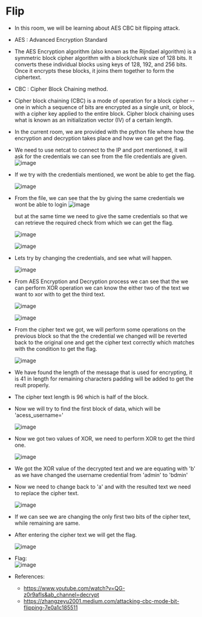 # Flip

* In this room, we will be learning about AES CBC bit flipping attack.
* AES : Advanced Encryption Standard
* The AES Encryption algorithm (also known as the Rijndael algorithm) is a symmetric block cipher algorithm with a block/chunk size of 128 bits. It converts these 
    individual blocks using keys of 128, 192, and 256 bits. Once it encrypts these blocks, it joins them together to form the ciphertext.
* CBC : Cipher Block Chaining method.
* Cipher block chaining (CBC) is a mode of operation for a block cipher -- one in which a sequence of bits are encrypted as a single unit, or block, with a cipher 
   key applied to the entire block. Cipher block chaining uses what is known as an initialization vector (IV) of a certain length.
* In the current room, we are provided with the python file where how the encryption and decryption takes place and how we can get the flag.
* We need to use netcat to connect to the IP and port mentioned, it will ask for the credentials we can see from the file credentials are given.
  ![image](https://github.com/it-crypto/WriteUp/assets/54020728/aa44982c-e351-4996-8f6e-e6e9682cef7e)

* If we try with the credentials mentioned, we wont be able to get the flag.

  ![image](https://github.com/it-crypto/WriteUp/assets/54020728/c838e309-c3f8-4076-9c6e-309a26681032)

* From the file, we can see that the by giving the same credentials we wont be able to login 
  ![image](https://github.com/it-crypto/WriteUp/assets/54020728/6a320c9f-96cb-4421-8b24-380120a65df8)

  but at the same time we need to give the same credentials so that we can retrieve the required check from which we can get the flag.

  ![image](https://github.com/it-crypto/WriteUp/assets/54020728/13c89412-2311-403f-838a-104fba17f091)

  ![image](https://github.com/it-crypto/WriteUp/assets/54020728/bff263b9-48f7-4986-a628-36c7ac4461a3)

* Lets try by changing the credentials, and see what will happen.  
  
  ![image](https://github.com/it-crypto/WriteUp/assets/54020728/2b8d04ba-cfa0-4639-af7c-81311739d692)

* From AES Encryption and Decryption process we can see that the we can perform XOR operation we can know the either two of the text we want to xor with to get 
   the third text.

   ![image](https://github.com/it-crypto/WriteUp/assets/54020728/51586f8d-6694-4d39-89fb-b607cec28eac)

   ![image](https://github.com/it-crypto/WriteUp/assets/54020728/ae291745-33c9-4572-b44f-ecbbcdf18bfa)

* From the cipher text we got, we will perform some operations on the previous block so that the the credential we changed will be reverted back to the original 
  one and get the cipher text correctly which matches with the condition to get the flag.

  ![image](https://github.com/it-crypto/WriteUp/assets/54020728/0ef7a7a7-82f0-4c99-8a50-b68a30ed4ee7)

* We have found the length of the message that is used for encrypting, it is 41 in length for remaining characters padding will be added to get the reult 
    properly.
* The cipher text length is 96 which is half of the block.
* Now we will try to find the first block of data, which will be 'acess_username='
    
     ![image](https://github.com/it-crypto/WriteUp/assets/54020728/6d1e61b1-f6b8-43a3-a57a-592c4192c2ca)

*  Now we got two values of XOR, we need to perform XOR to get the third one.
  
   ![image](https://github.com/it-crypto/WriteUp/assets/54020728/64e4b2e1-5ac5-4a49-949d-0ae9f18b2bb3)

* We got the XOR value of the decrypted text and we are equating with 'b' as we have changed the username credential from 'admin' to 'bdmin'
* Now we need to change back to 'a' and with the resulted text we need to replace the cipher text.

  ![image](https://github.com/it-crypto/WriteUp/assets/54020728/07549546-039e-4f79-aaf6-b1026ffa565e)
  
* If we can see we are changing the only first two bits of the cipher text, while remaining are same.
* After entering the cipher text we will get the flag.

  ![image](https://github.com/it-crypto/WriteUp/assets/54020728/0517d990-76ee-44ef-b6a8-94a584f1b831)

* Flag:  
 ![image](https://github.com/it-crypto/WriteUp/assets/54020728/cacd3b7b-a5a0-48b1-aa33-02227720ee1d)

* References:
  * https://www.youtube.com/watch?v=QG-z0r9afIs&ab_channel=decrypt
  * https://zhangzeyu2001.medium.com/attacking-cbc-mode-bit-flipping-7e0a1c185511


